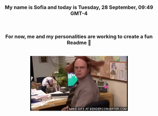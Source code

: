 


<div align="center">
<h3 >My name is Sofia and today is Tuesday, 28 September, 09:49 GMT-4</h3><br>
<h3 >For now, me and my personalities are working to create a fun Readme 👋
</h3><br>
<img src='img/dwight.gif' alt='working...'/>
</div>
